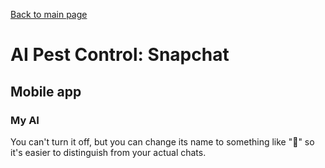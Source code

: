 [Back to main page](README.md)

# AI Pest Control: Snapchat

## Mobile app

### My AI

You can't turn it off, but you can change its name to something like "💩" so it's easier to distinguish from your actual chats.
